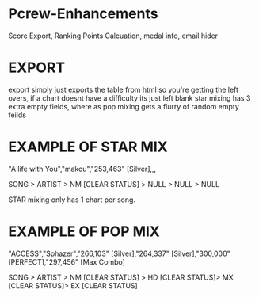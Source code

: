 # Pcrew-Enhancements
Score Export, Ranking Points Calcuation, medal info, email hider



# EXPORT
export simply just exports the table from html so you're getting the left overs, if a chart doesnt have a difficulty its just left blank
star mixing has 3 extra empty fields, where as pop mixing gets a flurry of random empty feilds 

# EXAMPLE OF STAR MIX 

"A life with You","makou","253,463" [Silver],,,

SONG > ARTIST > NM [CLEAR STATUS] > NULL > NULL > NULL

STAR mixing only has 1 chart per song.

# EXAMPLE OF POP MIX

"ACCESS","Sphazer","266,103" [Silver],"264,337" [Silver],"300,000" [PERFECT],"297,456" [Max Combo]

SONG > ARTIST > NM [CLEAR STATUS] > HD [CLEAR STATUS]> MX [CLEAR STATUS]> EX [CLEAR STATUS]
